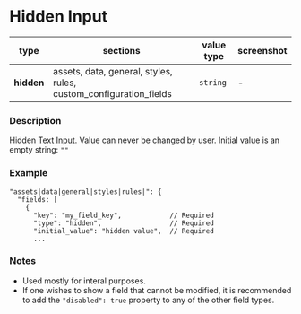 # Hidden Input

| type       | sections                                                          | value type | screenshot |
| ---------- | ----------------------------------------------------------------- | ---------- | ---------- |
| **hidden** | assets, data, general, styles, rules, custom_configuration_fields | `string`   | -          |

### Description

Hidden [Text Input](/plugins-manifest/fields/text-input.md). Value can never be changed by user. Initial value is an empty string: `""`

### Example

```
"assets|data|general|styles|rules|": {
  "fields: [
    {
      "key": "my_field_key",            // Required
      "type": "hidden",                 // Required
      "initial_value": "hidden value",  // Required
      ...

```

### Notes

- Used mostly for interal purposes.
- If one wishes to show a field that cannot be modified, it is recommended to add the `"disabled": true` property to any of the other field types.
